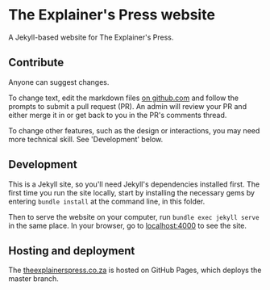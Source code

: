 # The Explainer's Press website

A Jekyll-based website for The Explainer's Press.


## Contribute

Anyone can suggest changes.

To change text, edit the markdown files [on github.com](https://github.com/arthurattwell/theexplainerspress) and follow the prompts to submit a pull request (PR). An admin will review your PR and either merge it in or get back to you in the PR's comments thread.

To change other features, such as the design or interactions, you may need more technical skill. See 'Development' below.


## Development

This is a Jekyll site, so you'll need Jekyll's dependencies installed first. The first time you run the site locally, start by installing the necessary gems by entering `bundle install` at the command line, in this folder.

Then to serve the website on your computer, run `bundle exec jekyll serve` in the same place. In your browser, go to [localhost:4000](http://localhost:4000) to see the site.

## Hosting and deployment

The [theexplainerspress.co.za](https://theexplainerspress.co.za) is hosted on GitHub Pages, which deploys the master branch.
